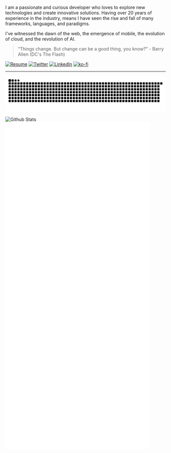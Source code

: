 I am a passionate and curious developer who loves to explore new technologies and create innovative solutions. 
Having over 20 years of experience in the industry, means I have seen the rise and fall of many frameworks, languages, and paradigms.

I've witnessed the dawn of the web, the emergence of mobile, the evolution of cloud, and the revolution of AI.

> “Things change. But change can be a good thing, you know?” - Barry Allen (DC's The Flash)

[![Resume](https://img.shields.io/badge/website-000000?style=for-the-badge&logo=About.me&logoColor=white)](https://prom3theu5.github.io/resume/)
[![Twitter](https://img.shields.io/badge/Twitter-1DA1F2?style=for-the-badge&logo=twitter&logoColor=white)](https://twitter.com/prom3theu5)
[![LinkedIn](https://img.shields.io/badge/LinkedIn-0077B5?style=for-the-badge&logo=linkedin&logoColor=white)](https://www.linkedin.com/in/davidsekula/)
[![ko-fi](https://ko-fi.com/img/githubbutton_sm.svg)](https://ko-fi.com/S6S215ND7N)

<hr/>

<picture>
  <source media="(prefers-color-scheme: dark)" srcset="https://raw.githubusercontent.com/prom3theu5/prom3theu5/output/github-snake-dark.svg" />
  <source media="(prefers-color-scheme: light)" srcset="https://raw.githubusercontent.com/prom3theu5/prom3theu5/output/github-snake.svg" />
  <img alt="github-snake" src="https://raw.githubusercontent.com/prom3theu5/prom3theu5/output/github-snake.svg" />
</picture>

![Github Stats](https://github-readme-stats.vercel.app/api?username=prom3theu5)  
![Metrics](/github-metrics.svg)
